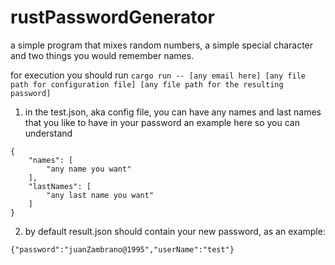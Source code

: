 # rustPasswordGenerator

a simple program that mixes random numbers, a simple special character and two things you would remember names.

for execution you should run 
`cargo run -- [any email here] [any file path for configuration file] [any file path for the resulting password]`

1)  in the test.json, aka config file, you can have any names and last names that you like to have in your password
an example here so you can understand
```
{
    "names": [
        "any name you want" 
    ],
    "lastNames": [
        "any last name you want"
    ]
}
```

2) by default result.json should contain your new password, as an example:
 ```
 {"password":"juanZambrano@1995","userName":"test"}
 ```
